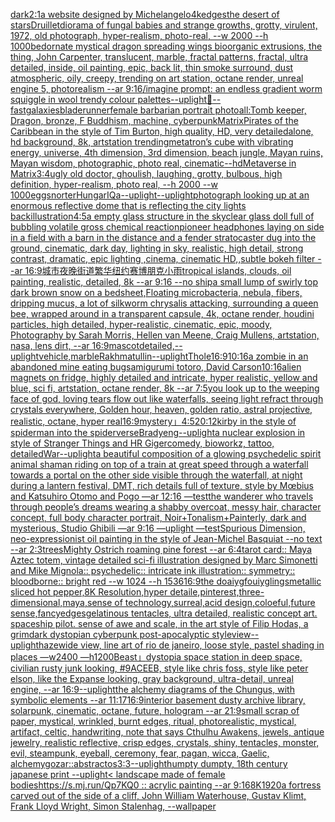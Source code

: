 [dark](https://www.ebank.nz/aiartgenerator?category=dark)[2:1](https://www.ebank.nz/aiartgenerator?category=2%3A1)[a website designed by Michelangelo](https://www.ebank.nz/aiartgenerator?category=a%20website%20designed%20by%20Michelangelo)[4k](https://www.ebank.nz/aiartgenerator?category=4k)[edges](https://www.ebank.nz/aiartgenerator?category=edges)[the desert of stars](https://www.ebank.nz/aiartgenerator?category=the%20desert%20of%20stars)[Druillet](https://www.ebank.nz/aiartgenerator?category=Druillet)[diorama of fungal babies and strange growths, grotty, virulent, 1972, old photograph, hyper-realism, photo-real, --w 2000 --h 1000](https://www.ebank.nz/aiartgenerator?category=diorama%20of%20fungal%20babies%20and%20strange%20growths%2C%20grotty%2C%20virulent%2C%201972%2C%20old%20photograph%2C%20hyper-realism%2C%20photo-real%2C%20--w%202000%20--h%201000)[bed](https://www.ebank.nz/aiartgenerator?category=bed)[ornate mystical dragon spreading wings bioorganic extrusions, the thing, John Carpenter, translucent, marble, fractal patterns, fractal, ultra detailed, inside, oil painting, epic, back lit, thin smoke surround, dust atmospheric, oily, creepy, trending on art station, octane render, unreal engine 5, photorealism --ar 9:16](https://www.ebank.nz/aiartgenerator?category=ornate%20mystical%20dragon%20spreading%20wings%20bioorganic%20extrusions%2C%20the%20thing%2C%20John%20Carpenter%2C%20translucent%2C%20marble%2C%20fractal%20patterns%2C%20fractal%2C%20ultra%20detailed%2C%20inside%2C%20oil%20painting%2C%20epic%2C%20back%20lit%2C%20thin%20smoke%20surround%2C%20dust%20atmospheric%2C%20oily%2C%20creepy%2C%20trending%20on%20art%20station%2C%20octane%20render%2C%20unreal%20engine%205%2C%20photorealism%20--ar%209%3A16)[/imagine prompt: an endless gradient worm squiggle in wool trendy colour palettes](https://www.ebank.nz/aiartgenerator?category=/imagine%20prompt%3A%20an%20endless%20gradient%20worm%20squiggle%20in%20wool%20trendy%20colour%20palettes)[--uplight](https://www.ebank.nz/aiartgenerator?category=--uplight)[🙈](https://www.ebank.nz/aiartgenerator?category=%F0%9F%99%88)[--fast](https://www.ebank.nz/aiartgenerator?category=--fast)[galaxies](https://www.ebank.nz/aiartgenerator?category=galaxies)[bladerunner](https://www.ebank.nz/aiartgenerator?category=bladerunner)[female barbarian portrait photo](https://www.ebank.nz/aiartgenerator?category=female%20barbarian%20portrait%20photo)[all:Tomb keeper, Dragon, bronze, F Buddhism, machine, cyberpunk](https://www.ebank.nz/aiartgenerator?category=all%3ATomb%20keeper%2C%20Dragon%2C%20bronze%2C%20F%20Buddhism%2C%20machine%2C%20cyberpunk)[Matrix](https://www.ebank.nz/aiartgenerator?category=Matrix)[Pirates of the Caribbean in the style of Tim Burton, high quality, HD, very detailed](https://www.ebank.nz/aiartgenerator?category=Pirates%20of%20the%20Caribbean%20in%20the%20style%20of%20Tim%20Burton%2C%20high%20quality%2C%20HD%2C%20very%20detailed)[alone, hd background, 8k, artstation trending](https://www.ebank.nz/aiartgenerator?category=alone%2C%20hd%20background%2C%208k%2C%20artstation%20trending)[metatron’s cube with vibrating energy, universe, 4th dimension, 3rd dimension, beach jungle, Mayan ruins, Mayan wisdom, photographic, photo real, cinematic](https://www.ebank.nz/aiartgenerator?category=metatron%E2%80%99s%20cube%20with%20vibrating%20energy%2C%20universe%2C%204th%20dimension%2C%203rd%20dimension%2C%20beach%20jungle%2C%20Mayan%20ruins%2C%20Mayan%20wisdom%2C%20photographic%2C%20photo%20real%2C%20cinematic)[--hd](https://www.ebank.nz/aiartgenerator?category=--hd)[Metaverse in Matrix](https://www.ebank.nz/aiartgenerator?category=Metaverse%20in%20Matrix)[3:4](https://www.ebank.nz/aiartgenerator?category=3%3A4)[ugly old doctor, ghoulish, laughing, grotty, bulbous, high definition, hyper-realism, photo real, --h 2000 --w 1000](https://www.ebank.nz/aiartgenerator?category=ugly%20old%20doctor%2C%20ghoulish%2C%20laughing%2C%20grotty%2C%20bulbous%2C%20high%20definition%2C%20hyper-realism%2C%20photo%20real%2C%20--h%202000%20--w%201000)[eggsnorter](https://www.ebank.nz/aiartgenerator?category=eggsnorter)[HungarIQa](https://www.ebank.nz/aiartgenerator?category=HungarIQa)[--uplight](https://www.ebank.nz/aiartgenerator?category=--uplight)[--uplight](https://www.ebank.nz/aiartgenerator?category=--uplight)[photograph looking up at an enormous reflective dome that is reflecting the city lights back](https://www.ebank.nz/aiartgenerator?category=photograph%20looking%20up%20at%20an%20enormous%20reflective%20dome%20that%20is%20reflecting%20the%20city%20lights%20back)[illustration](https://www.ebank.nz/aiartgenerator?category=illustration)[4:5](https://www.ebank.nz/aiartgenerator?category=4%3A5)[a empty glass structure in the sky](https://www.ebank.nz/aiartgenerator?category=a%20empty%20glass%20structure%20in%20the%20sky)[clear glass doll full of bubbling volatile gross chemical reaction](https://www.ebank.nz/aiartgenerator?category=clear%20glass%20doll%20full%20of%20bubbling%20volatile%20gross%20chemical%20reaction)[pioneer headphones laying on side in a field with a barn in the distance and a fender stratocaster dug into the ground, cinematic, dark day, lighting in sky, realistic, high detail, strong contrast,  dramatic, epic lighting ,cinema, cinematic HD,,subtle bokeh filter --ar 16:9](https://www.ebank.nz/aiartgenerator?category=pioneer%20headphones%20laying%20on%20side%20in%20a%20field%20with%20a%20barn%20in%20the%20distance%20and%20a%20fender%20stratocaster%20dug%20into%20the%20ground%2C%20cinematic%2C%20dark%20day%2C%20lighting%20in%20sky%2C%20realistic%2C%20high%20detail%2C%20strong%20contrast%2C%20%20dramatic%2C%20epic%20lighting%20%2Ccinema%2C%20cinematic%20HD%2C%2Csubtle%20bokeh%20filter%20--ar%2016%3A9)[城市夜晚街道繁华纽约赛博朋克小雨](https://www.ebank.nz/aiartgenerator?category=%E5%9F%8E%E5%B8%82%E5%A4%9C%E6%99%9A%E8%A1%97%E9%81%93%E7%B9%81%E5%8D%8E%E7%BA%BD%E7%BA%A6%E8%B5%9B%E5%8D%9A%E6%9C%8B%E5%85%8B%E5%B0%8F%E9%9B%A8)[tropical islands, clouds, oil painting, realistic, detailed, 8k --ar 9:16 --no ship](https://www.ebank.nz/aiartgenerator?category=tropical%20islands%2C%20clouds%2C%20oil%20painting%2C%20realistic%2C%20detailed%2C%208k%20--ar%209%3A16%20--no%20ship)[a small lump of swirly  top dark brown snow on a bedsheet,](https://www.ebank.nz/aiartgenerator?category=a%20small%20lump%20of%20swirly%20%20top%20dark%20brown%20snow%20on%20a%20bedsheet%2C)[Floating microbacteria, nebula, fibers, dripping mucus, a lot of silkworm chrysalis attacking, surrounding a queen bee, wrapped around in a transparent capsule, 4k, octane render, houdini particles, high detailed, hyper-realistic, cinematic, epic, moody, Photography by Sarah Morris, Hellen van Meene, Craig Mullens, artstation, nasa, lens dirt, --ar 16:9](https://www.ebank.nz/aiartgenerator?category=Floating%20microbacteria%2C%20nebula%2C%20fibers%2C%20dripping%20mucus%2C%20a%20lot%20of%20silkworm%20chrysalis%20attacking%2C%20surrounding%20a%20queen%20bee%2C%20wrapped%20around%20in%20a%20transparent%20capsule%2C%204k%2C%20octane%20render%2C%20houdini%20particles%2C%20high%20detailed%2C%20hyper-realistic%2C%20cinematic%2C%20epic%2C%20moody%2C%20Photography%20by%20Sarah%20Morris%2C%20Hellen%20van%20Meene%2C%20Craig%20Mullens%2C%20artstation%2C%20nasa%2C%20lens%20dirt%2C%20--ar%2016%3A9)[mascot](https://www.ebank.nz/aiartgenerator?category=mascot)[detailed,](https://www.ebank.nz/aiartgenerator?category=detailed%2C)[--uplight](https://www.ebank.nz/aiartgenerator?category=--uplight)[vehicle,marble](https://www.ebank.nz/aiartgenerator?category=vehicle%2Cmarble)[Rakhmatullin](https://www.ebank.nz/aiartgenerator?category=Rakhmatullin)[--uplight](https://www.ebank.nz/aiartgenerator?category=--uplight)[Thole](https://www.ebank.nz/aiartgenerator?category=Thole)[16:9](https://www.ebank.nz/aiartgenerator?category=16%3A9)[10:16](https://www.ebank.nz/aiartgenerator?category=10%3A16)[a zombie in an abandoned mine eating bugs](https://www.ebank.nz/aiartgenerator?category=a%20zombie%20in%20an%20abandoned%20mine%20eating%20bugs)[amigurumi totoro](https://www.ebank.nz/aiartgenerator?category=amigurumi%20totoro)[<DUNK>, David Carson](https://www.ebank.nz/aiartgenerator?category=%3CDUNK%3E%2C%20David%20Carson)[10:16](https://www.ebank.nz/aiartgenerator?category=10%3A16)[alien magnets on fridge, highly detailed and intricate, hyper realistic, yellow and blue, sci fi, artstation, octane render, 8k --ar 7:5](https://www.ebank.nz/aiartgenerator?category=alien%20magnets%20on%20fridge%2C%20highly%20detailed%20and%20intricate%2C%20hyper%20realistic%2C%20yellow%20and%20blue%2C%20sci%20fi%2C%20artstation%2C%20octane%20render%2C%208k%20--ar%207%3A5)[you look up to the weeping face of god, loving tears flow out like waterfalls, seeing light refract through crystals everywhere, Golden hour, heaven, golden ratio, astral projective, realistic, octane, hyper real](https://www.ebank.nz/aiartgenerator?category=you%20look%20up%20to%20the%20weeping%20face%20of%20god%2C%20loving%20tears%20flow%20out%20like%20waterfalls%2C%20seeing%20light%20refract%20through%20crystals%20everywhere%2C%20Golden%20hour%2C%20heaven%2C%20golden%20ratio%2C%20astral%20projective%2C%20realistic%2C%20octane%2C%20hyper%20real)[16:9](https://www.ebank.nz/aiartgenerator?category=16%3A9)[mystery」](https://www.ebank.nz/aiartgenerator?category=mystery%E3%80%8D)[4:5](https://www.ebank.nz/aiartgenerator?category=4%3A5)[20:12](https://www.ebank.nz/aiartgenerator?category=20%3A12)[kirby in the style of spiderman into the spiderverse](https://www.ebank.nz/aiartgenerator?category=kirby%20in%20the%20style%20of%20spiderman%20into%20the%20spiderverse)[Brady](https://www.ebank.nz/aiartgenerator?category=Brady)[eng](https://www.ebank.nz/aiartgenerator?category=eng)[--uplight](https://www.ebank.nz/aiartgenerator?category=--uplight)[a nuclear explosion in style of Stranger Things and HR Giger](https://www.ebank.nz/aiartgenerator?category=a%20nuclear%20explosion%20in%20style%20of%20Stranger%20Things%20and%20HR%20Giger)[comedy, bioworkz, tattoo, detailed](https://www.ebank.nz/aiartgenerator?category=comedy%2C%20bioworkz%2C%20tattoo%2C%20detailed)[War](https://www.ebank.nz/aiartgenerator?category=War)[--uplight](https://www.ebank.nz/aiartgenerator?category=--uplight)[a beautiful composition of a glowing psychedelic spirit animal shaman riding on top of a train at great speed through a waterfall towards a portal on the other side visible through the waterfall, at night during a lantern festival, DMT,  rich details full of texture, style by Mœbius and Katsuhiro Otomo and Pogo —ar 12:16 —test](https://www.ebank.nz/aiartgenerator?category=a%20beautiful%20composition%20of%20a%20glowing%20psychedelic%20spirit%20animal%20shaman%20riding%20on%20top%20of%20a%20train%20at%20great%20speed%20through%20a%20waterfall%20towards%20a%20portal%20on%20the%20other%20side%20visible%20through%20the%20waterfall%2C%20at%20night%20during%20a%20lantern%20festival%2C%20DMT%2C%20%20rich%20details%20full%20of%20texture%2C%20style%20by%20M%C5%93bius%20and%20Katsuhiro%20Otomo%20and%20Pogo%20%E2%80%94ar%2012%3A16%20%E2%80%94test)[the wanderer who travels through people’s dreams wearing a shabby overcoat, messy hair, character concept, full body character portrait, Noir+Tonalism+Painterly, dark and mysterious, Studio Ghibili —ar 9:16 —uplight —test](https://www.ebank.nz/aiartgenerator?category=the%20wanderer%20who%20travels%20through%20people%E2%80%99s%20dreams%20wearing%20a%20shabby%20overcoat%2C%20messy%20hair%2C%20character%20concept%2C%20full%20body%20character%20portrait%2C%20Noir%2BTonalism%2BPainterly%2C%20dark%20and%20mysterious%2C%20Studio%20Ghibili%20%E2%80%94ar%209%3A16%20%E2%80%94uplight%20%E2%80%94test)[Spurious Dimension, neo-expressionist oil painting in the style of Jean-Michel Basquiat --no text --ar 2:3](https://www.ebank.nz/aiartgenerator?category=Spurious%20Dimension%2C%20neo-expressionist%20oil%20painting%20in%20the%20style%20of%20Jean-Michel%20Basquiat%20--no%20text%20--ar%202%3A3)[trees](https://www.ebank.nz/aiartgenerator?category=trees)[Mighty Ostrich roaming pine forest --ar 6:4](https://www.ebank.nz/aiartgenerator?category=Mighty%20Ostrich%20roaming%20pine%20forest%20--ar%206%3A4)[tarot card:: Maya Aztec totem, vintage detailed sci-fi illustration designed by Marc Simonetti and Mike Mignola:: psychedelic:: intricate ink illustration:: symmetry:: bloodborne:: bright red  --w 1024 --h 1536](https://www.ebank.nz/aiartgenerator?category=tarot%20card%3A%3A%20Maya%20Aztec%20totem%2C%20vintage%20detailed%20sci-fi%20illustration%20designed%20by%20Marc%20Simonetti%20and%20Mike%20Mignola%3A%3A%20psychedelic%3A%3A%20intricate%20ink%20illustration%3A%3A%20symmetry%3A%3A%20bloodborne%3A%3A%20bright%20red%20%20--w%201024%20--h%201536)[16:9](https://www.ebank.nz/aiartgenerator?category=16%3A9)[the doaiygfouiyglings](https://www.ebank.nz/aiartgenerator?category=the%20doaiygfouiyglings)[metallic sliced hot pepper,8K Resolution,hyper detaile,pinterest,three-dimensional,maya,sense of technology,surreal,acid design,coloeful,future sense,fancy](https://www.ebank.nz/aiartgenerator?category=metallic%20sliced%20hot%20pepper%2C8K%20Resolution%2Chyper%20detaile%2Cpinterest%2Cthree-dimensional%2Cmaya%2Csense%20of%20technology%2Csurreal%2Cacid%20design%2Ccoloeful%2Cfuture%20sense%2Cfancy)[edges](https://www.ebank.nz/aiartgenerator?category=edges)[gelatinous tentacles, ultra detailed, realistic concept art. spaceship pilot. sense of awe and scale, in the art style of Filip Hodas, a grimdark dystopian cyberpunk post-apocalyptic style](https://www.ebank.nz/aiartgenerator?category=gelatinous%20tentacles%2C%20ultra%20detailed%2C%20realistic%20concept%20art.%20spaceship%20pilot.%20sense%20of%20awe%20and%20scale%2C%20in%20the%20art%20style%20of%20Filip%20Hodas%2C%20a%20grimdark%20dystopian%20cyberpunk%20post-apocalyptic%20style)[view](https://www.ebank.nz/aiartgenerator?category=view)[--uplight](https://www.ebank.nz/aiartgenerator?category=--uplight)[haze](https://www.ebank.nz/aiartgenerator?category=haze)[wide view, line art of rio de janeiro, loose style, pastel shading in places —w2400 —h1200](https://www.ebank.nz/aiartgenerator?category=wide%20view%2C%20line%20art%20of%20rio%20de%20janeiro%2C%20loose%20style%2C%20pastel%20shading%20in%20places%20%E2%80%94w2400%20%E2%80%94h1200)[](https://www.ebank.nz/aiartgenerator?category=)[Beast」](https://www.ebank.nz/aiartgenerator?category=Beast%E3%80%8D)[dystopia space station in deep space, civilian rusty junk looking, #9ACEEB, style like chris foss, style like peter elson, like the Expanse looking, gray background, ultra-detail, unreal engine, --ar 16:9](https://www.ebank.nz/aiartgenerator?category=dystopia%20space%20station%20in%20deep%20space%2C%20civilian%20rusty%20junk%20looking%2C%20%239ACEEB%2C%20style%20like%20chris%20foss%2C%20style%20like%20peter%20elson%2C%20like%20the%20Expanse%20looking%2C%20gray%20background%2C%20ultra-detail%2C%20unreal%20engine%2C%20--ar%2016%3A9)[--uplight](https://www.ebank.nz/aiartgenerator?category=--uplight)[the alchemy diagrams of the Chungus, with symbolic elements --ar 11:17](https://www.ebank.nz/aiartgenerator?category=the%20alchemy%20diagrams%20of%20the%20Chungus%2C%20with%20symbolic%20elements%20--ar%2011%3A17)[16:9](https://www.ebank.nz/aiartgenerator?category=16%3A9)[interior basement dusty archive library, solarpunk, cinematic, octane, future, hologram --ar  21:9](https://www.ebank.nz/aiartgenerator?category=interior%20basement%20dusty%20archive%20library%2C%20solarpunk%2C%20cinematic%2C%20octane%2C%20future%2C%20hologram%20--ar%20%2021%3A9)[small scrap of paper, mystical, wrinkled, burnt edges, ritual, photorealistic, mystical, artifact, celtic, handwriting, note that says Cthulhu Awakens, jewels, antique jewelry, realistic reflective, crisp edges, crystals, shiny, tentacles, monster, evil, steampunk, eyeball, ceremony, fear, pagan, wicca, Gaelic, alchemy](https://www.ebank.nz/aiartgenerator?category=small%20scrap%20of%20paper%2C%20mystical%2C%20wrinkled%2C%20burnt%20edges%2C%20ritual%2C%20photorealistic%2C%20mystical%2C%20artifact%2C%20celtic%2C%20handwriting%2C%20note%20that%20says%20Cthulhu%20Awakens%2C%20jewels%2C%20antique%20jewelry%2C%20realistic%20reflective%2C%20crisp%20edges%2C%20crystals%2C%20shiny%2C%20tentacles%2C%20monster%2C%20evil%2C%20steampunk%2C%20eyeball%2C%20ceremony%2C%20fear%2C%20pagan%2C%20wicca%2C%20Gaelic%2C%20alchemy)[gozar::abstractos](https://www.ebank.nz/aiartgenerator?category=gozar%3A%3Aabstractos)[3:3](https://www.ebank.nz/aiartgenerator?category=3%3A3)[--uplight](https://www.ebank.nz/aiartgenerator?category=--uplight)[humpty dumpty, 18th century japanese print --uplight](https://www.ebank.nz/aiartgenerator?category=humpty%20dumpty%2C%2018th%20century%20japanese%20print%20--uplight)[< landscape made of female bodies](https://www.ebank.nz/aiartgenerator?category=%3C%20landscape%20made%20of%20female%20bodies)[https://s.mj.run/Qp7KQ0  :: acrylic painting --ar 9:16](https://www.ebank.nz/aiartgenerator?category=https%3A//s.mj.run/Qp7KQ0%20%20%3A%3A%20acrylic%20painting%20--ar%209%3A16)[8K](https://www.ebank.nz/aiartgenerator?category=8K)[](https://www.ebank.nz/aiartgenerator?category=)[1920](https://www.ebank.nz/aiartgenerator?category=1920)[a fortress carved out of the side of a cliff, John William Waterhouse, Gustav Klimt, Frank Lloyd Wright, Simon Stalenhag, --wallpaper](https://www.ebank.nz/aiartgenerator?category=a%20fortress%20carved%20out%20of%20the%20side%20of%20a%20cliff%2C%20John%20William%20Waterhouse%2C%20Gustav%20Klimt%2C%20Frank%20Lloyd%20Wright%2C%20Simon%20Stalenhag%2C%20--wallpaper)